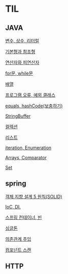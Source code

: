 # TIL

## JAVA

[변수, 상수, 리터럴](https://github.com/ohy2525/TIL/blob/master/JAVA/%EB%B3%80%EC%88%98%2C%20%EC%83%81%EC%88%98%2C%20%EB%A6%AC%ED%84%B0%EB%9F%B4.md)

[기본형과 참조형](https://github.com/ohy2525/TIL/blob/master/JAVA/%EA%B8%B0%EB%B3%B8%ED%98%95%EA%B3%BC%20%EC%B0%B8%EC%A1%B0%ED%98%95.md)

[연산자와 피연산자](https://github.com/ohy2525/TIL/blob/master/JAVA/%EC%97%B0%EC%82%B0%EC%9E%90%EC%99%80%20%ED%94%BC%EC%97%B0%EC%82%B0%EC%9E%90.md)

[for문, while문](https://github.com/ohy2525/TIL/blob/master/JAVA/for%EB%AC%B8%2C%20while%EB%AC%B8.md)

[배열](https://github.com/ohy2525/TIL/blob/master/JAVA/%EB%B0%B0%EC%97%B4.md)


[프로그램 오류, 예외 클래스](https://github.com/ohy2525/TIL/blob/master/JAVA/%ED%94%84%EB%A1%9C%EA%B7%B8%EB%9E%A8%20%EC%98%A4%EB%A5%98%2C%20%EC%98%88%EC%99%B8%20%ED%81%B4%EB%9E%98%EC%8A%A4.md)

[equals, hashCode(보충하기)](https://github.com/ohy2525/TIL/blob/master/JAVA/equals()%2C%20hashCode().md)

[StringBuffer](https://github.com/ohy2525/TIL/blob/master/JAVA/StringBuffer.md)

[컬렉션](https://github.com/ohy2525/TIL/blob/master/JAVA/%EC%BB%AC%EB%A0%89%EC%85%98.md)

[리스트](https://github.com/ohy2525/TIL/blob/master/JAVA/%EB%A6%AC%EC%8A%A4%ED%8A%B8.md)

[iteration, Enumeration]()

[Arrays, Comparator]()

[Set]()

## spring

[객체 지향 설계 5 원칙(SOLID)](https://github.com/ohy2525/TIL/blob/master/spring/SOLID.md)

[IoC, DI.](https://github.com/ohy2525/TIL/blob/master/spring/IoC%2C%20DI.md)

[스프링 컨테이너, 빈](https://github.com/ohy2525/TIL/blob/master/spring/%EC%8A%A4%ED%94%84%EB%A7%81%20%EC%BB%A8%ED%85%8C%EC%9D%B4%EB%84%88%2C%20%EB%B9%88.md)

[싱글톤](https://github.com/ohy2525/TIL/blob/master/spring/%EC%8B%B1%EA%B8%80%ED%86%A4.md)

[의존관계 주입](https://github.com/ohy2525/TIL/blob/master/spring/%EC%9D%98%EC%A1%B4%EA%B4%80%EA%B3%84%20%EC%A3%BC%EC%9E%85.md)

[컴포넌트 스캔](https://github.com/ohy2525/TIL/blob/master/spring/%EC%BB%B4%ED%8F%AC%EB%84%8C%ED%8A%B8%20%EC%8A%A4%EC%BA%94.md)

## HTTP



